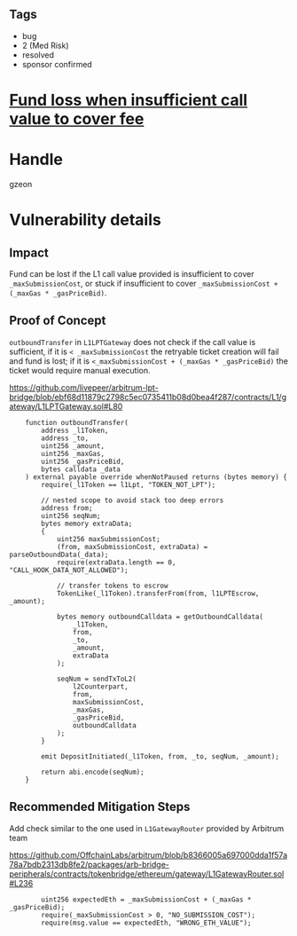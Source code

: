 ## Tags

- bug
- 2 (Med Risk)
- resolved
- sponsor confirmed

# [Fund loss when insufficient call value to cover fee](https://github.com/code-423n4/2022-01-livepeer-findings/issues/238) 

# Handle

gzeon


# Vulnerability details

## Impact
Fund can be lost if the L1 call value provided is insufficient to cover `_maxSubmissionCost`, or stuck if insufficient to cover `_maxSubmissionCost + (_maxGas * _gasPriceBid)`.

## Proof of Concept
`outboundTransfer` in `L1LPTGateway` does not check if the call value is sufficient, if it is `< _maxSubmissionCost` the retryable ticket creation will fail and fund is lost; if it is `<_maxSubmissionCost + (_maxGas * _gasPriceBid)` the ticket would require manual execution.

https://github.com/livepeer/arbitrum-lpt-bridge/blob/ebf68d11879c2798c5ec0735411b08d0bea4f287/contracts/L1/gateway/L1LPTGateway.sol#L80
```
    function outboundTransfer(
        address _l1Token,
        address _to,
        uint256 _amount,
        uint256 _maxGas,
        uint256 _gasPriceBid,
        bytes calldata _data
    ) external payable override whenNotPaused returns (bytes memory) {
        require(_l1Token == l1Lpt, "TOKEN_NOT_LPT");

        // nested scope to avoid stack too deep errors
        address from;
        uint256 seqNum;
        bytes memory extraData;
        {
            uint256 maxSubmissionCost;
            (from, maxSubmissionCost, extraData) = parseOutboundData(_data);
            require(extraData.length == 0, "CALL_HOOK_DATA_NOT_ALLOWED");

            // transfer tokens to escrow
            TokenLike(_l1Token).transferFrom(from, l1LPTEscrow, _amount);

            bytes memory outboundCalldata = getOutboundCalldata(
                _l1Token,
                from,
                _to,
                _amount,
                extraData
            );

            seqNum = sendTxToL2(
                l2Counterpart,
                from,
                maxSubmissionCost,
                _maxGas,
                _gasPriceBid,
                outboundCalldata
            );
        }

        emit DepositInitiated(_l1Token, from, _to, seqNum, _amount);

        return abi.encode(seqNum);
    }
```

## Recommended Mitigation Steps
Add check similar to the one used in `L1GatewayRouter` provided by Arbitrum team

https://github.com/OffchainLabs/arbitrum/blob/b8366005a697000dda1f57a78a7bdb2313db8fe2/packages/arb-bridge-peripherals/contracts/tokenbridge/ethereum/gateway/L1GatewayRouter.sol#L236
```
        uint256 expectedEth = _maxSubmissionCost + (_maxGas * _gasPriceBid);
        require(_maxSubmissionCost > 0, "NO_SUBMISSION_COST");
        require(msg.value == expectedEth, "WRONG_ETH_VALUE");
```

